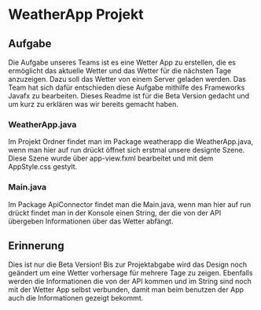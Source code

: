 # WeatherApp Projekt
## Aufgabe 
Die Aufgabe unseres Teams ist es eine Wetter App zu erstellen, die es ermöglicht das aktuelle Wetter und das Wetter für die nächsten Tage anzuzeigen. Dazu soll das Wetter von einem Server geladen werden. Das Team hat sich dafür entschieden diese Aufgabe mithilfe des Frameworks Javafx zu bearbeiten. 
Dieses Readme ist für die Beta Version gedacht und um kurz zu erklären was wir bereits gemacht haben.
### WeatherApp.java
Im Projekt Ordner findet man im Package weatherapp die WeatherApp.java, wenn man hier auf run drückt öffnet sich erstmal unsere designte Szene. Diese Szene wurde über app-view.fxml bearbeitet und mit dem AppStyle.css gestylt. 
### Main.java
Im Package ApiConnector findet man die Main.java, wenn man hier auf run drückt findet man in der Konsole einen String, der die von der API übergeben Informationen über das Wetter abfängt.

## Erinnerung
Dies ist nur die Beta Version!
Bis zur Projektabgabe wird das Design noch geändert um eine Wetter vorhersage für mehrere Tage zu zeigen. Ebenfalls werden die Informationen die von der API kommen und im String sind noch mit der Wetter App selbst verbunden, damit man beim benutzen der App auch die Informationen gezeigt bekommt.
